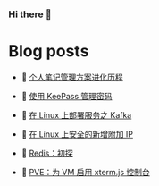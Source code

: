 ### Hi there 👋
<!--
<div>
<img  src="https://github-readme-stats.vercel.app/api?username=waleslau&show_icons=true&theme=tokyo&icon_color=6392DF" style="    border-radius: 5px; filter: drop-shadow(2px 2px 3px dark) !important; height: 150px; margin: 10px;">
<img src="https://github-readme-stats.vercel.app/api/top-langs/?username=waleslau&layout=compact&theme=tokyo" style="border-radius: 5px; filter: drop-shadow(2px 2px 3px dark) !important; height: 150px; margin-left: 10px;">
</div>
-->

<!--
**waleslau/waleslau** is a ✨ _special_ ✨ repository because its `README.md` (this file) appears on your GitHub profile.

Here are some ideas to get you started:

- 🔭 I’m currently working on ...
- 🌱 I’m currently learning ...
- 👯 I’m looking to collaborate on ...
- 🤔 I’m looking for help with ...
- 💬 Ask me about ...
- 📫 How to reach me: ...
- 😄 Pronouns: ...
- ⚡ Fun fact: ...
-->

# Blog posts
<!-- BLOG-POST-LIST:START -->
- 🥳 [个人笔记管理方案进化历程](https://blog.oopsky.top/post/28d1aacb/) 

- 🦆 [使用 KeePass 管理密码](https://blog.oopsky.top/post/ed83a9f6/) 

- 🎉 [在 Linux 上部署服务之 Kafka](https://blog.oopsky.top/post/85d5b333/) 

- 🤠 [在 Linux 上安全的新增附加 IP](https://blog.oopsky.top/post/f6fb5806/) 

- 👺 [Redis：初探](https://blog.oopsky.top/post/8e5de943/) 

- 🥰 [PVE：为 VM 启用 xterm.js 控制台](https://blog.oopsky.top/post/e393644d/) 
<!-- BLOG-POST-LIST:END -->
